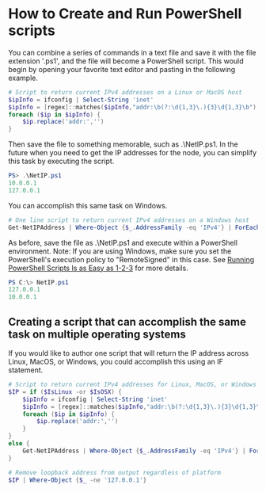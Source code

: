 How to Create and Run PowerShell scripts
====

You can combine a series of commands in a text file and save it with the file extension '.ps1', and the file will become a PowerShell script.
This would begin by opening your favorite text editor and pasting in the following example.

``` PowerShell
# Script to return current IPv4 addresses on a Linux or MacOS host
$ipInfo = ifconfig | Select-String 'inet'
$ipInfo = [regex]::matches($ipInfo,"addr:\b(?:\d{1,3}\.){3}\d{1,3}\b") | ForEach-Object value
foreach ($ip in $ipInfo) {
    $ip.replace('addr:','')
}
```

Then save the file to something memorable, such as .\NetIP.ps1.
In the future when you need to get the IP addresses for the node, you can simplify this task by executing the script.

``` PowerShell
PS> .\NetIP.ps1
10.0.0.1
127.0.0.1
```
You can accomplish this same task on Windows.

```PowerShell
# One line script to return current IPv4 addresses on a Windows host
Get-NetIPAddress | Where-Object {$_.AddressFamily -eq 'IPv4'} | ForEach-Object IPAddress
```
As before, save the file as .\NetIP.ps1 and execute within a PowerShell environment.
Note: If you are using Windows, make sure you set the PowerShell's execution policy to "RemoteSigned" in this case.
See [Running PowerShell Scripts Is as Easy as 1-2-3](run-ps) for more details.

```PowerShell
PS C:\> NetIP.ps1
127.0.0.1
10.0.0.1
```

Creating a script that can accomplish the same task on multiple operating systems
----

If you would like to author one script that will return the IP address across Linux, MacOS, or Windows, you could accomplish this using an IF statement.

```PowerShell
# Script to return current IPv4 addresses for Linux, MacOS, or Windows
$IP = if ($IsLinux -or $IsOSX) {
    $ipInfo = ifconfig | Select-String 'inet'
    $ipInfo = [regex]::matches($ipInfo,"addr:\b(?:\d{1,3}\.){3}\d{1,3}\b") | ForEach-Object value
    foreach ($ip in $ipInfo) {
        $ip.replace('addr:','')
    }
}
else {
    Get-NetIPAddress | Where-Object {$_.AddressFamily -eq 'IPv4'} | ForEach-Object IPAddress
}

# Remove loopback address from output regardless of platform
$IP | Where-Object {$_ -ne '127.0.0.1'}
```
[run-ps]:http://windowsitpro.com/powershell/running-powershell-scripts-easy-1-2-3